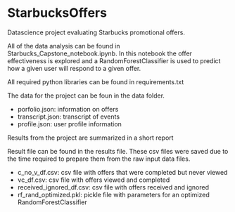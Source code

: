 # StarbucksOffers
Datascience project evaluating Starbucks promotional offers.

All of the data analysis can be found in Starbucks_Capstone_notebook.ipynb.  In this notebook the offer effectiveness is explored and a RandomForestClassifier is used to predict how a given user will respond to a given offer.

All required python libraries can be found in requirements.txt

The data for the project can be foun in the data folder.
  - porfolio.json: information on offers
  - transcript.json: transcript of events
  - profile.json: user profile information
  
Results from the project are summarized in a short report 

Result file can be found in the results file.  These csv files were saved due to the time required to prepare them from the raw input data files.
  - c_no_v_df.csv: csv file with offers that were completed but never viewed
  - vc_df.csv: csv file with offers viewed and completed
  - received_ignored_df.csv: csv file with offers received and ignored
  - rf_rand_optimized.pkl:  pickle file with parameters for an optimized RandomForestClassifier
